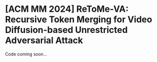 # [ACM MM 2024] ReToMe-VA: Recursive Token Merging for Video Diffusion-based Unrestricted Adversarial Attack
Code coming soon...
